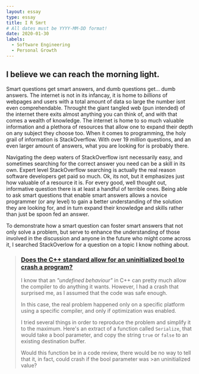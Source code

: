 ```yaml
---
layout: essay
type: essay
title: I R Smrt
# All dates must be YYYY-MM-DD format!
date: 2020-01-30
labels:
  - Software Engineering
  - Personal Growth
---
```


## I believe we can reach the morning light.

Smart questions get smart answers, and dumb questions get... dumb answers. The internet is not in its infancay, it is home to *billions* of webpages and users with a total amount of data so large the number isnt even comprehendable. Throught the giant tangled web (pun intended) of the internet there exits almost anything you can think of, and with that comes a wealth of knowledge. The internet is home to so much valuable information and a plethora of resources that allow one to expand their depth on any subject they choose too. When it comes to programming, the holy grail of information is StackOverflow. With over 19 *million* questions, and an even larger amount of answers, what you are looking for is probably there. 

Navigating the deep waters of StackOverflow isnt necessarily easy, and sometimes searching for the correct answer you need can be a skill in its own. Expert level StackOverflow searching is actually the real reason software developers get paid so much. Ok, its not, but it emphasizes just how valuable of a resource it is. For every good, well thought out, informative question there is at least a handful of terrible ones. Being able to ask smart questions that enable smart answers allows a novice programmer (or any level) to gain a better understanding of the solution they are looking for, and in turn expand their knowledge and skills rather than just be spoon fed an answer.

To demonstrate how a smart question can foster smart answers that not only solve a problem, but serve to enhance the understanding of those involved in the discussion and anyone in the future who might come across it, I searched StackOverlow for a question on a topic I know nothing about.

>### [Does the C++ standard allow for an uninitialized bool to crash a program?](https://stackoverflow.com/questions/54120862/does-the-c-standard-allow-for-an-uninitialized-bool-to-crash-a-program)
>
>I know that an *"undefined behaviour"* in C++ can pretty much allow the compiler to do anything it wants. However, I had a crash that surprised me, as I assumed that the code was safe enough.
>
>In this case, the real problem happened only on a specific platform using a specific compiler, and only if optimization was enabled.
>
>I tried several things in order to reproduce the problem and simplify it to the maximum. Here's an extract of a function called `Serialize`, that would take a bool parameter, and copy the string `true` or `false` to an existing destination buffer.
>
>Would this function be in a code review, there would be no way to tell that it, in fact, could crash if the bool parameter was >an uninitialized value?
